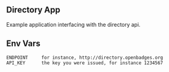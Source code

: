 Directory App
---

Example application interfacing with the directory api.

## Env Vars

    ENDPOINT     for instance, http://directory.openbadges.org
    API_KEY      the key you were issued, for instance 1234567